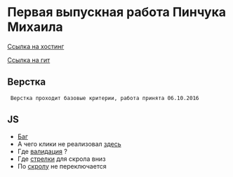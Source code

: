 # Первая выпускная работа Пинчука Михаила
[Ссылка на хостинг](http://caspin.rocks/personal-page)
 
[Ссылка на гит](https://github.com/keeeper/personal-page)

## Верстка
```
 Верстка проходит базовые критерии, работа принята 06.10.2016
```

## JS
* [Баг](https://yadi.sk/i/iXrLQoARwdXqs)
* А чего клики не реализовал [здесь](https://yadi.sk/i/PUljNqUSwdY6R)
* Где [валидация](https://yadi.sk/i/ditlv2oSwdYD5) ?
* Где [стрелки](https://yadi.sk/i/jL9pRGeAwdYKR) для скрола вниз
* По [скролу](https://yadi.sk/i/AN-LIt4RwdYSv) не переключается 